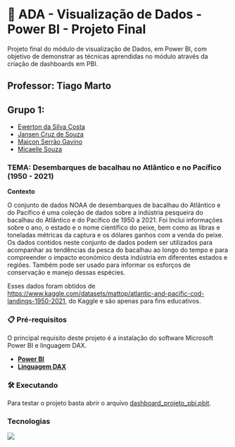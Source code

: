 # 🚀 ADA - Visualização de Dados - Power BI - Projeto Final

Projeto final do módulo de visualização de Dados, em Power BI, com objetivo de demonstrar as técnicas aprendidas no módulo através da criação de dashboards em PBI.

## Professor: Tiago Marto 

## Grupo 1:

*   [Ewerton da Silva Costa](https://github.com/EwertonAvlis)
*   [Jansen Cruz de Souza](https://github.com/jansencdia)
*   [Maicon Serrão Gavino](https://github.com/maicongavino)
*   [Micaelle Souza](https://github.com/micaelleos)

### TEMA: Desembarques de bacalhau no Atlântico e no Pacífico (1950 - 2021)

**Contexto**

  O conjunto de dados NOAA de desembarques de bacalhau do Atlântico e do Pacífico é uma coleção de dados sobre a indústria pesqueira do bacalhau do Atlântico e do Pacífico de 1950 a 2021. Foi  Inclui informações sobre o ano, o estado e o nome científico do peixe, bem como as libras e toneladas métricas da captura e os dólares ganhos com a venda do peixe. Os dados contidos neste conjunto de dados podem ser utilizados para acompanhar as tendências da pesca do bacalhau ao longo do tempo e para compreender o impacto económico desta indústria em diferentes estados e regiões. Também pode ser usado para informar os esforços de conservação e manejo dessas espécies.

Esses dados foram obtidos de https://www.kaggle.com/datasets/mattop/atlantic-and-pacific-cod-landings-1950-2021, do Kaggle e são apenas para fins educativos.

### 📋 Pré-requisitos
O principal requisito deste projeto é a instalação do software Microsoft Power BI e linguagem DAX.
- **[Power BI](https://powerbi.microsoft.com/pt-br/desktop/)**
- **[Linguagem DAX](https://learn.microsoft.com/pt-br/dax/dax-overview)**

### 🛠️ Executando 
Para testar o projeto basta abrir o arquivo [dashboard_projeto_pbi.pbit](https://github.com/EwertonAvlis/Projeto-Final-Power-BI---Analise-de-Series-Temporal---Ada---Suzano/blob/master/dashboard_projeto_pbi.pbit).

### Tecnologias 
[![](https://icons8.com.br/icon/qYfwpsRXEcpc/power-bi)](https://powerbi.microsoft.com/pt-br/)
